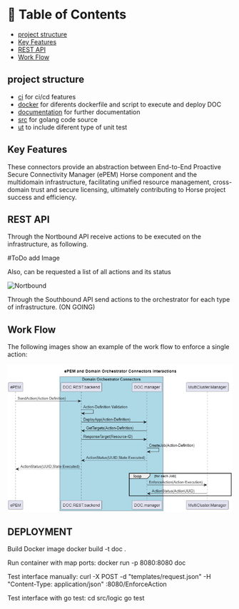# 📗 Table of Contents
- [project structure](#project-structure)
- [Key Features](#key-features)
- [REST API](#REST-API)
- [Work Flow](#Work-Flow)

## project structure
* [ci]() for ci/cd features
* [docker]() for diferents dockerfile and script to execute and deploy DOC
* [documentation]() for further documentation
* [src]() for golang code source
* [ut]() to include diferent type of unit test

## Key Features

These connectors provide an abstraction between End-to-End Proactive Secure Connectivity Manager (ePEM) Horse component and the multidomain infrastructure, facilitating unified resource management, cross-domain trust and secure licensing, ultimately contributing to Horse project success and efficiency.

## REST API

Through the Nortbound API receive actions to be executed on the infrastructure, as following.

#ToDo add Image

Also, can be requested a list of all actions and its status

![Nortbound](docs/images/)

Through the Southbound API send actions to the orchestrator for each type of infrastructure. (ON GOING)

## Work Flow
The following images show an example of the work flow to enforce a single action:

![General scheme](documentation/images/ePEM-DOC-Workflow.png)


## DEPLOYMENT


Build Docker image
    docker build -t doc .

Run container with map ports:
    docker run -p 8080:8080 doc

Test interface manually:
    curl -X POST -d "templates/request.json" -H "Content-Type: application/json" <ContainerIP>:8080/EnforceAction

Test interface with go test:
    cd src/logic
    go test
